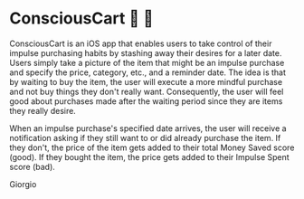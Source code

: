 # ConsciousCart :shopping_cart: :brain:

ConsciousCart is an iOS app that enables users to take control of their impulse purchasing habits by stashing away their desires for a later date. Users simply take a picture of the item that might be an impulse purchase and specify the price, category, etc., and a reminder date. The idea is that by waiting to buy the item, the user will execute a more mindful purchase and not buy things they don't really want. Consequently, the user will feel good about purchases made after the waiting period since they are items they really desire.

When an impulse purchase's specified date arrives, the user will receive a notification asking if they still want to or did already purchase the item. If they don't, the price of the item gets added to their total Money Saved score (good). If they bought the item, the price gets added to their Impulse Spent score (bad).

Giorgio